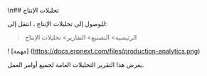 \n## تحليلات الإنتاج

للوصول إلى تحليلات الإنتاج ، انتقل إلى:

> الرئيسية> التصنيع> التقارير> تحليلات الإنتاج

! [مهمة] (https://docs.erpnext.com/files/production-analytics.png)

يعرض هذا التقرير التحليلات العامة لجميع أوامر العمل.